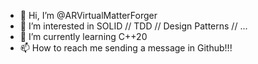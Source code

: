 - 👋 Hi, I’m @ARVirtualMatterForger
- 👀 I’m interested in SOLID // TDD // Design Patterns // ...
- 🌱 I’m currently learning C++20
- 📫 How to reach me sending a message in Github!!!

<!---
ARVirtualMatterForger/ARVirtualMatterForger is a ✨ special ✨ repository because its `README.md` (this file) appears on your GitHub profile.
You can click the Preview link to take a look at your changes.
--->
